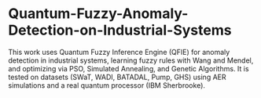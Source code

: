 # Quantum-Fuzzy-Anomaly-Detection-on-Industrial-Systems
This work uses Quantum Fuzzy Inference Engine (QFIE) for anomaly detection in industrial systems, learning fuzzy rules with Wang and Mendel, and optimizing via PSO, Simulated Annealing, and Genetic Algorithms. It is tested on datasets (SWaT, WADI, BATADAL, Pump, GHS) using AER simulations and a real quantum processor (IBM Sherbrooke).

